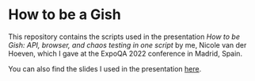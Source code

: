 # How to be a Gish

This repository contains the scripts used in the presentation _How to be Gish: API, browser, and chaos testing in one script_ by me, Nicole van der Hoeven, which I gave at the ExpoQA 2022 conference in Madrid, Spain.

You can also find the slides I used in the presentation [here](https://slides.nicolevanderhoeven.com/2022-how-to-be-a-gish/#/).
